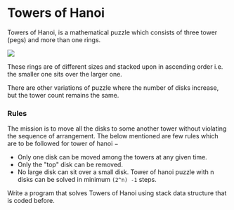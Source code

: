 # Towers of Hanoi 

Towers of Hanoi, is a mathematical puzzle  which consists of three tower (pegs) and more than one rings.


<img class="img-responsive" src="https://acsariyildiz.github.io/images/py1.png">

These  rings  are  of  different  sizes  and  stacked  upon  in  ascending  order  i.e.  the smaller one sits over the larger one. 

There are other variations of puzzle where the number of disks increase, but the tower count remains the same.


### Rules

The  mission  is  to  move  all  the  disks  to  some  another  tower  without  violating 
the sequence of arrangement. The below mentioned are few rules which are to 
be followed for tower of hanoi −

* Only one disk can be moved among the towers at any given time.
* Only the "top" disk can be removed.
* No large disk can sit over a small disk.
Tower of hanoi puzzle with n disks can be solved in minimum `(2^n) -1` steps.

Write  a  program  that  solves  Towers  of  Hanoi  using  stack  data 
structure that is coded before. 
